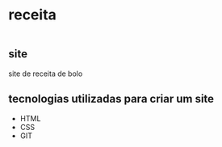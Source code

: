 # receita
![]()

## site
site de receita de bolo

## tecnologias utilizadas para criar um site
* HTML
* CSS
* GIT

